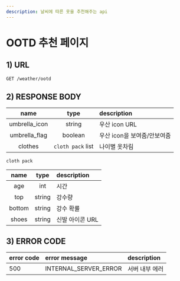 ```yaml
---
description: 날씨에 따른 옷을 추천해주는 api
---
```


# OOTD 추천 페이지

## 1\) URL

```text
GET /weather/ootd
```

## 2\) RESPONSE BODY

| name | type | description |
| :---: | :---: | :--- |
| umbrella\_icon | string | 우산 icon URL |
| umbrella\_flag | boolean | 우산 icon을 보여줌/안보여줌 |
| clothes | `cloth pack` list | 나이별 옷차림 |

`cloth pack`

| name | type | description |
| :---: | :---: | :--- |
| age | int | 시간 |
| top | string | 강수량 |
| bottom | string | 강수 확률 |
| shoes | string | 신발 아이콘 URL |

## 3\) ERROR CODE

| error code | error message | description |
| :--- | :--- | :--- |
| 500 | INTERNAL\_SERVER\_ERROR | 서버 내부 에러 |


